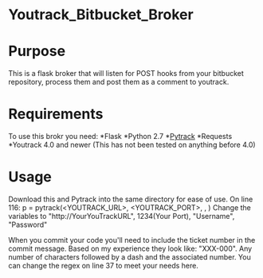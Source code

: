 Youtrack_Bitbucket_Broker
=========================

# Purpose #
This is a flask broker that will listen for POST hooks from your bitbucket repository, process them and post them as a comment to youtrack.

# Requirements #
To use this brokr you need:
*Flask
*Python 2.7
*[Pytrack](https://github.com/crimsondesigns/PyTrack)
*Requests
*Youtrack 4.0 and newer (This has not been tested on anything before 4.0)

# Usage #
Download this and Pytrack into the same directory for ease of use.
On line 116:
  p = pytrack(<YOUTRACK_URL>, <YOUTRACK_PORT>, <USERNAME>, <PASSWORD>)
Change the variables to "http://YourYouTrackURL", 1234(Your Port), "Username", "Password"

When you commit your code you'll need to include the ticket number in the commit message.
Based on my experience they look like: "XXX-000". Any number of characters followed by a dash and the associated number.
You can change the regex on line 37 to meet your needs here.
